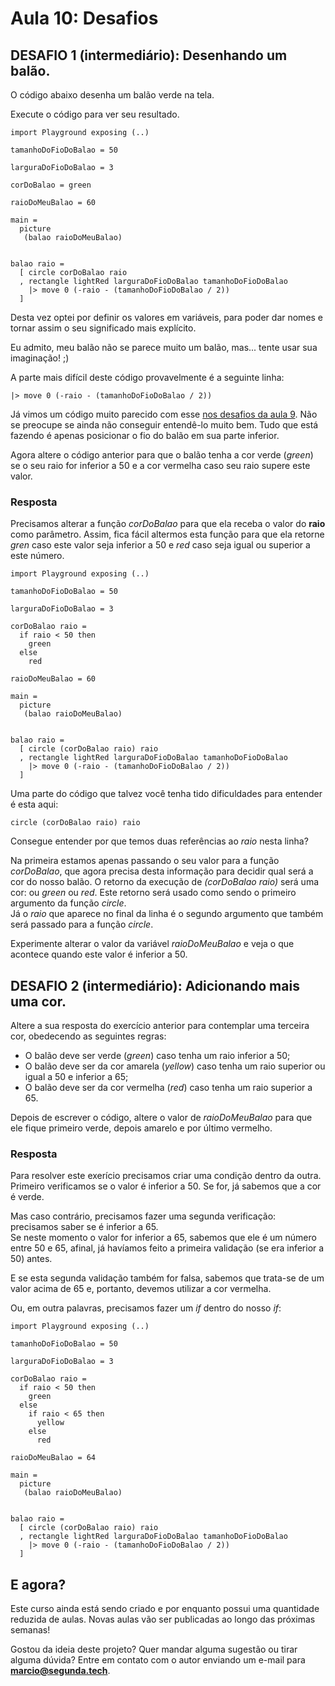 # Aula 10: Desafios

## DESAFIO 1 (intermediário): Desenhando um balão.

O código abaixo desenha um balão verde na tela.

Execute o código para ver seu resultado.

```
import Playground exposing (..)

tamanhoDoFioDoBalao = 50

larguraDoFioDoBalao = 3

corDoBalao = green

raioDoMeuBalao = 60

main =
  picture
   (balao raioDoMeuBalao)


balao raio =
  [ circle corDoBalao raio
  , rectangle lightRed larguraDoFioDoBalao tamanhoDoFioDoBalao
    |> move 0 (-raio - (tamanhoDoFioDoBalao / 2))
  ]
```

Desta vez optei por definir os valores em variáveis, para poder
dar nomes e tornar assim o seu significado mais explícito.  

Eu admito, meu balão não se parece muito um balão, mas... tente
usar sua imaginação! ;)

A parte mais difícil deste código provavelmente é a seguinte linha:
```
|> move 0 (-raio - (tamanhoDoFioDoBalao / 2))
```

Já vimos um código muito parecido com esse [nos desafios da aula 9](./aula_9_desafios.md).
Não se preocupe se ainda não conseguir entendê-lo muito bem. Tudo que
está fazendo é apenas posicionar o fio do balão em sua parte inferior.

Agora altere o código anterior para que o balão tenha a
cor verde (*green*) se o seu raio for inferior a 50 e a cor
vermelha caso seu raio supere este valor.

### Resposta

Precisamos alterar a função *corDoBalao* para que ela receba
o valor do **raio** como parâmetro. Assim, fica fácil altermos
esta função para que ela retorne *gren* caso este valor seja
inferior a 50 e *red* caso seja igual ou superior a este número.

```
import Playground exposing (..)

tamanhoDoFioDoBalao = 50

larguraDoFioDoBalao = 3

corDoBalao raio = 
  if raio < 50 then
    green
  else 
    red

raioDoMeuBalao = 60

main =
  picture
   (balao raioDoMeuBalao)


balao raio =
  [ circle (corDoBalao raio) raio
  , rectangle lightRed larguraDoFioDoBalao tamanhoDoFioDoBalao
    |> move 0 (-raio - (tamanhoDoFioDoBalao / 2))
  ]
```

Uma parte do código que talvez você tenha tido
dificuldades para entender é esta aqui:
```
circle (corDoBalao raio) raio
```

Consegue entender por que temos duas referências ao *raio*
nesta linha?

Na primeira estamos apenas passando o seu valor para a 
função *corDoBalao*, que agora precisa desta informação
para decidir qual será a cor do nosso balão. O retorno da
execução de *(corDoBalao raio)* será uma cor: ou *green* ou
*red*. Este retorno será usado como sendo o primeiro
argumento da função *circle*.  
Já o *raio* que aparece no final da linha é o segundo 
argumento que também será passado para a função *circle*.

Experimente alterar o valor da variável *raioDoMeuBalao*
e veja o que acontece quando este valor é inferior a 50.

## DESAFIO 2 (intermediário): Adicionando mais uma cor.

Altere a sua resposta do exercício anterior para contemplar
uma terceira cor, obedecendo as seguintes regras:

- O balão deve ser verde (*green*) caso tenha um raio
inferior a 50;  
- O balão deve ser da cor amarela (*yellow*) caso tenha um raio
superior ou igual a 50 e inferior a 65;  
- O balão deve ser da cor vermelha (*red*) caso tenha um raio
superior a 65.

Depois de escrever o código, altere o valor de *raioDoMeuBalao*
para que ele fique primeiro verde, depois amarelo e por último
vermelho.

### Resposta

Para resolver este exerício precisamos criar uma condição
dentro da outra. Primeiro verificamos se o valor é
inferior a 50. Se for, já sabemos que a cor é verde.  

Mas caso contrário, precisamos fazer uma segunda
verificação: precisamos saber se é inferior a 65.  
Se neste momento o valor for inferior a 65, sabemos que
ele é um número entre 50 e 65, afinal, já havíamos feito
a primeira validação (se era inferior a 50) antes.  

E se esta segunda validação também for falsa, sabemos que
trata-se de um valor acima de 65 e, portanto, devemos
utilizar a cor vermelha.

Ou, em outra palavras, precisamos fazer um *if* dentro
do nosso *if*:

```
import Playground exposing (..)

tamanhoDoFioDoBalao = 50

larguraDoFioDoBalao = 3

corDoBalao raio = 
  if raio < 50 then
    green
  else 
    if raio < 65 then
      yellow
    else
      red

raioDoMeuBalao = 64

main =
  picture
   (balao raioDoMeuBalao)


balao raio =
  [ circle (corDoBalao raio) raio
  , rectangle lightRed larguraDoFioDoBalao tamanhoDoFioDoBalao
    |> move 0 (-raio - (tamanhoDoFioDoBalao / 2))
  ]
```
  
## E agora?

Este curso ainda está sendo criado e por enquanto possui uma quantidade reduzida de aulas. Novas aulas vão ser publicadas ao longo das próximas semanas!

Gostou da ideia deste projeto? Quer mandar alguma sugestão ou tirar alguma dúvida? Entre em contato com o autor enviando um e-mail para **marcio@segunda.tech**.
